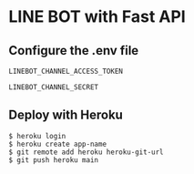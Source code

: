 # LINE BOT with Fast API

## Configure the .env file

`LINEBOT_CHANNEL_ACCESS_TOKEN`

`LINEBOT_CHANNEL_SECRET`

## Deploy with Heroku

```code:terminal
$ heroku login
$ heroku create app-name
$ git remote add heroku heroku-git-url
$ git push heroku main
```